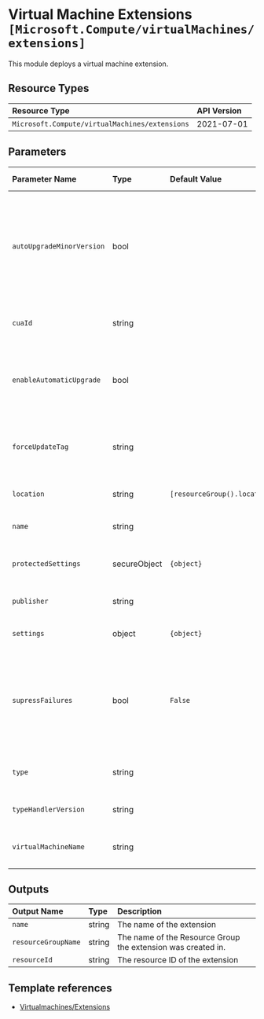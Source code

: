 # Virtual Machine Extensions `[Microsoft.Compute/virtualMachines/extensions]`

This module deploys a virtual machine extension.

## Resource Types

| Resource Type | API Version |
| :-- | :-- |
| `Microsoft.Compute/virtualMachines/extensions` | 2021-07-01 |

## Parameters

| Parameter Name | Type | Default Value | Possible Values | Description |
| :-- | :-- | :-- | :-- | :-- |
| `autoUpgradeMinorVersion` | bool |  |  | Required. Indicates whether the extension should use a newer minor version if one is available at deployment time. Once deployed, however, the extension will not upgrade minor versions unless redeployed, even with this property set to true |
| `cuaId` | string |  |  | Optional. Customer Usage Attribution ID (GUID). This GUID must be previously registered |
| `enableAutomaticUpgrade` | bool |  |  | Required. Indicates whether the extension should be automatically upgraded by the platform if there is a newer version of the extension available |
| `forceUpdateTag` | string |  |  | Optional. How the extension handler should be forced to update even if the extension configuration has not changed |
| `location` | string | `[resourceGroup().location]` |  | Optional. The location the extension is deployed to |
| `name` | string |  |  | Required. The name of the virtual machine extension |
| `protectedSettings` | secureObject | `{object}` |  | Optional. Any object that contains the extension specific protected settings |
| `publisher` | string |  |  | Required. The name of the extension handler publisher |
| `settings` | object | `{object}` |  | Optional. Any object that contains the extension specific settings |
| `supressFailures` | bool | `False` |  | Optional. Indicates whether failures stemming from the extension will be suppressed (Operational failures such as not connecting to the VM will not be suppressed regardless of this value). The default is false |
| `type` | string |  |  | Required. Specifies the type of the extension; an example is "CustomScriptExtension" |
| `typeHandlerVersion` | string |  |  | Required. Specifies the version of the script handler |
| `virtualMachineName` | string |  |  | Required. The name of the virtual machine that extension is provisioned for |

## Outputs

| Output Name | Type | Description |
| :-- | :-- | :-- |
| `name` | string | The name of the extension |
| `resourceGroupName` | string | The name of the Resource Group the extension was created in. |
| `resourceId` | string | The resource ID of the extension |

## Template references

- [Virtualmachines/Extensions](https://docs.microsoft.com/en-us/azure/templates/Microsoft.Compute/2021-07-01/virtualMachines/extensions)
